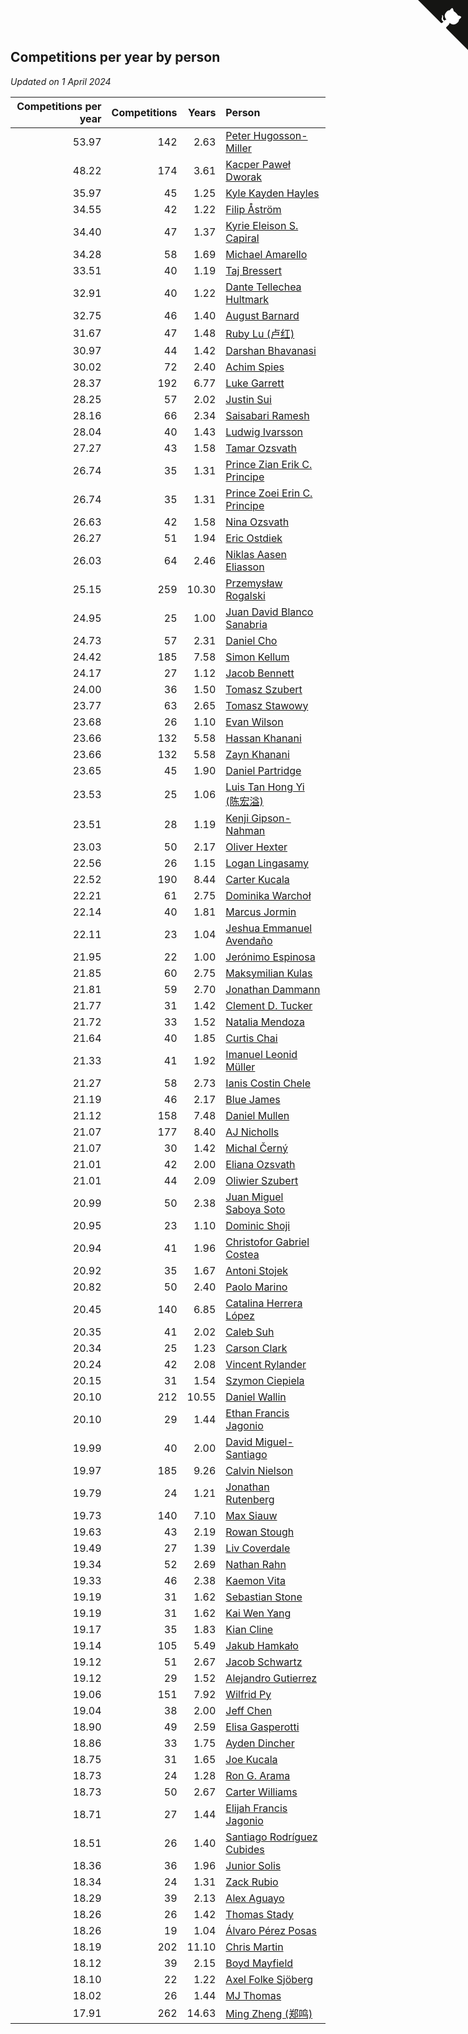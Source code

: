 ## Competitions per year by person

*Updated on  1 April 2024*

| Competitions per year | Competitions | Years | Person |
| ---: | ---: | ---: | :--- |
| 53.97 | 142 | 2.63 | [Peter Hugosson-Miller](https://www.worldcubeassociation.org/persons/2021HUGO01) |
| 48.22 | 174 | 3.61 | [Kacper Paweł Dworak](https://www.worldcubeassociation.org/persons/2020DWOR01) |
| 35.97 | 45 | 1.25 | [Kyle Kayden Hayles](https://www.worldcubeassociation.org/persons/2022HAYL02) |
| 34.55 | 42 | 1.22 | [Filip Åström](https://www.worldcubeassociation.org/persons/2023ASTR01) |
| 34.40 | 47 | 1.37 | [Kyrie Eleison S. Capiral](https://www.worldcubeassociation.org/persons/2022CAPI02) |
| 34.28 | 58 | 1.69 | [Michael Amarello](https://www.worldcubeassociation.org/persons/2022AMAR09) |
| 33.51 | 40 | 1.19 | [Taj Bressert](https://www.worldcubeassociation.org/persons/2023BRES01) |
| 32.91 | 40 | 1.22 | [Dante Tellechea Hultmark](https://www.worldcubeassociation.org/persons/2023HULT01) |
| 32.75 | 46 | 1.40 | [August Barnard](https://www.worldcubeassociation.org/persons/2022BARN21) |
| 31.67 | 47 | 1.48 | [Ruby Lu (卢红)](https://www.worldcubeassociation.org/persons/2022LURU01) |
| 30.97 | 44 | 1.42 | [Darshan Bhavanasi](https://www.worldcubeassociation.org/persons/2022BHAV01) |
| 30.02 | 72 | 2.40 | [Achim Spies](https://www.worldcubeassociation.org/persons/2021SPIE01) |
| 28.37 | 192 | 6.77 | [Luke Garrett](https://www.worldcubeassociation.org/persons/2017GARR05) |
| 28.25 | 57 | 2.02 | [Justin Sui](https://www.worldcubeassociation.org/persons/2022SUIJ01) |
| 28.16 | 66 | 2.34 | [Saisabari Ramesh](https://www.worldcubeassociation.org/persons/2021RAME01) |
| 28.04 | 40 | 1.43 | [Ludwig Ivarsson](https://www.worldcubeassociation.org/persons/2022IVAR01) |
| 27.27 | 43 | 1.58 | [Tamar Ozsvath](https://www.worldcubeassociation.org/persons/2022OZSV04) |
| 26.74 | 35 | 1.31 | [Prince Zian Erik C. Principe](https://www.worldcubeassociation.org/persons/2022PRIN08) |
| 26.74 | 35 | 1.31 | [Prince Zoei Erin C. Principe](https://www.worldcubeassociation.org/persons/2022PRIN09) |
| 26.63 | 42 | 1.58 | [Nina Ozsvath](https://www.worldcubeassociation.org/persons/2022OZSV03) |
| 26.27 | 51 | 1.94 | [Eric Ostdiek](https://www.worldcubeassociation.org/persons/2022OSTD01) |
| 26.03 | 64 | 2.46 | [Niklas Aasen Eliasson](https://www.worldcubeassociation.org/persons/2021ELIA01) |
| 25.15 | 259 | 10.30 | [Przemysław Rogalski](https://www.worldcubeassociation.org/persons/2013ROGA02) |
| 24.95 | 25 | 1.00 | [Juan David Blanco Sanabria](https://www.worldcubeassociation.org/persons/2023SANA04) |
| 24.73 | 57 | 2.31 | [Daniel Cho](https://www.worldcubeassociation.org/persons/2021CHOD01) |
| 24.42 | 185 | 7.58 | [Simon Kellum](https://www.worldcubeassociation.org/persons/2016KELL12) |
| 24.17 | 27 | 1.12 | [Jacob Bennett](https://www.worldcubeassociation.org/persons/2023BENN04) |
| 24.00 | 36 | 1.50 | [Tomasz Szubert](https://www.worldcubeassociation.org/persons/2022SZUB02) |
| 23.77 | 63 | 2.65 | [Tomasz Stawowy](https://www.worldcubeassociation.org/persons/2021STAW01) |
| 23.68 | 26 | 1.10 | [Evan Wilson](https://www.worldcubeassociation.org/persons/2023WILS11) |
| 23.66 | 132 | 5.58 | [Hassan Khanani](https://www.worldcubeassociation.org/persons/2018KHAN26) |
| 23.66 | 132 | 5.58 | [Zayn Khanani](https://www.worldcubeassociation.org/persons/2018KHAN28) |
| 23.65 | 45 | 1.90 | [Daniel Partridge](https://www.worldcubeassociation.org/persons/2022PART02) |
| 23.53 | 25 | 1.06 | [Luis Tan Hong Yi (陈宏溢)](https://www.worldcubeassociation.org/persons/2023YILU01) |
| 23.51 | 28 | 1.19 | [Kenji Gipson-Nahman](https://www.worldcubeassociation.org/persons/2023GIPS01) |
| 23.03 | 50 | 2.17 | [Oliver Hexter](https://www.worldcubeassociation.org/persons/2022HEXT01) |
| 22.56 | 26 | 1.15 | [Logan Lingasamy](https://www.worldcubeassociation.org/persons/2023LING02) |
| 22.52 | 190 | 8.44 | [Carter Kucala](https://www.worldcubeassociation.org/persons/2015KUCA01) |
| 22.21 | 61 | 2.75 | [Dominika Warchoł](https://www.worldcubeassociation.org/persons/2021WARC01) |
| 22.14 | 40 | 1.81 | [Marcus Jormin](https://www.worldcubeassociation.org/persons/2022JORM01) |
| 22.11 | 23 | 1.04 | [Jeshua Emmanuel Avendaño](https://www.worldcubeassociation.org/persons/2023AVEN01) |
| 21.95 | 22 | 1.00 | [Jerónimo Espinosa](https://www.worldcubeassociation.org/persons/2023ESPI07) |
| 21.85 | 60 | 2.75 | [Maksymilian Kulas](https://www.worldcubeassociation.org/persons/2021KULA02) |
| 21.81 | 59 | 2.70 | [Jonathan Dammann](https://www.worldcubeassociation.org/persons/2021DAMM01) |
| 21.77 | 31 | 1.42 | [Clement D. Tucker](https://www.worldcubeassociation.org/persons/2022TUCK09) |
| 21.72 | 33 | 1.52 | [Natalia Mendoza](https://www.worldcubeassociation.org/persons/2022MEND24) |
| 21.64 | 40 | 1.85 | [Curtis Chai](https://www.worldcubeassociation.org/persons/2022CHAI02) |
| 21.33 | 41 | 1.92 | [Imanuel Leonid Müller](https://www.worldcubeassociation.org/persons/2022MULL02) |
| 21.27 | 58 | 2.73 | [Ianis Costin Chele](https://www.worldcubeassociation.org/persons/2021CHEL01) |
| 21.19 | 46 | 2.17 | [Blue James](https://www.worldcubeassociation.org/persons/2022JAME01) |
| 21.12 | 158 | 7.48 | [Daniel Mullen](https://www.worldcubeassociation.org/persons/2016MULL04) |
| 21.07 | 177 | 8.40 | [AJ Nicholls](https://www.worldcubeassociation.org/persons/2015NICH04) |
| 21.07 | 30 | 1.42 | [Michal Černý](https://www.worldcubeassociation.org/persons/2022CERN03) |
| 21.01 | 42 | 2.00 | [Eliana Ozsvath](https://www.worldcubeassociation.org/persons/2022OZSV01) |
| 21.01 | 44 | 2.09 | [Oliwier Szubert](https://www.worldcubeassociation.org/persons/2022SZUB01) |
| 20.99 | 50 | 2.38 | [Juan Miguel Saboya Soto](https://www.worldcubeassociation.org/persons/2021SOTO01) |
| 20.95 | 23 | 1.10 | [Dominic Shoji](https://www.worldcubeassociation.org/persons/2023SHOJ01) |
| 20.94 | 41 | 1.96 | [Christofor Gabriel Costea](https://www.worldcubeassociation.org/persons/2022COST03) |
| 20.92 | 35 | 1.67 | [Antoni Stojek](https://www.worldcubeassociation.org/persons/2022STOJ03) |
| 20.82 | 50 | 2.40 | [Paolo Marino](https://www.worldcubeassociation.org/persons/2021MARI04) |
| 20.45 | 140 | 6.85 | [Catalina Herrera López](https://www.worldcubeassociation.org/persons/2017LOPE31) |
| 20.35 | 41 | 2.02 | [Caleb Suh](https://www.worldcubeassociation.org/persons/2022SUHC01) |
| 20.34 | 25 | 1.23 | [Carson Clark](https://www.worldcubeassociation.org/persons/2023CLAR02) |
| 20.24 | 42 | 2.08 | [Vincent Rylander](https://www.worldcubeassociation.org/persons/2022RYLA01) |
| 20.15 | 31 | 1.54 | [Szymon Ciepiela](https://www.worldcubeassociation.org/persons/2022CIEP01) |
| 20.10 | 212 | 10.55 | [Daniel Wallin](https://www.worldcubeassociation.org/persons/2013WALL03) |
| 20.10 | 29 | 1.44 | [Ethan Francis Jagonio](https://www.worldcubeassociation.org/persons/2022JAGO03) |
| 19.99 | 40 | 2.00 | [David Miguel-Santiago](https://www.worldcubeassociation.org/persons/2022MIGU02) |
| 19.97 | 185 | 9.26 | [Calvin Nielson](https://www.worldcubeassociation.org/persons/2014NIEL03) |
| 19.79 | 24 | 1.21 | [Jonathan Rutenberg](https://www.worldcubeassociation.org/persons/2023RUTE01) |
| 19.73 | 140 | 7.10 | [Max Siauw](https://www.worldcubeassociation.org/persons/2017SIAU02) |
| 19.63 | 43 | 2.19 | [Rowan Stough](https://www.worldcubeassociation.org/persons/2022STOU01) |
| 19.49 | 27 | 1.39 | [Liv Coverdale](https://www.worldcubeassociation.org/persons/2022COVE02) |
| 19.34 | 52 | 2.69 | [Nathan Rahn](https://www.worldcubeassociation.org/persons/2021RAHN01) |
| 19.33 | 46 | 2.38 | [Kaemon Vita](https://www.worldcubeassociation.org/persons/2021VITA01) |
| 19.19 | 31 | 1.62 | [Sebastian Stone](https://www.worldcubeassociation.org/persons/2022STON09) |
| 19.19 | 31 | 1.62 | [Kai Wen Yang](https://www.worldcubeassociation.org/persons/2022YANG19) |
| 19.17 | 35 | 1.83 | [Kian Cline](https://www.worldcubeassociation.org/persons/2022CLIN01) |
| 19.14 | 105 | 5.49 | [Jakub Hamkało](https://www.worldcubeassociation.org/persons/2018HAMK01) |
| 19.12 | 51 | 2.67 | [Jacob Schwartz](https://www.worldcubeassociation.org/persons/2021SCHW01) |
| 19.12 | 29 | 1.52 | [Alejandro Gutierrez](https://www.worldcubeassociation.org/persons/2022GUTI09) |
| 19.06 | 151 | 7.92 | [Wilfrid Py](https://www.worldcubeassociation.org/persons/2016PYWI01) |
| 19.04 | 38 | 2.00 | [Jeff Chen](https://www.worldcubeassociation.org/persons/2022CHEN19) |
| 18.90 | 49 | 2.59 | [Elisa Gasperotti](https://www.worldcubeassociation.org/persons/2021GASP01) |
| 18.86 | 33 | 1.75 | [Ayden Dincher](https://www.worldcubeassociation.org/persons/2022DINC01) |
| 18.75 | 31 | 1.65 | [Joe Kucala](https://www.worldcubeassociation.org/persons/2022KUCA01) |
| 18.73 | 24 | 1.28 | [Ron G. Arama](https://www.worldcubeassociation.org/persons/2022ARAM01) |
| 18.73 | 50 | 2.67 | [Carter Williams](https://www.worldcubeassociation.org/persons/2021WILL06) |
| 18.71 | 27 | 1.44 | [Elijah Francis Jagonio](https://www.worldcubeassociation.org/persons/2022JAGO02) |
| 18.51 | 26 | 1.40 | [Santiago Rodríguez Cubides](https://www.worldcubeassociation.org/persons/2022CUBI01) |
| 18.36 | 36 | 1.96 | [Junior Solis](https://www.worldcubeassociation.org/persons/2022SOLI03) |
| 18.34 | 24 | 1.31 | [Zack Rubio](https://www.worldcubeassociation.org/persons/2022RUBI10) |
| 18.29 | 39 | 2.13 | [Alex Aguayo](https://www.worldcubeassociation.org/persons/2022AGUA01) |
| 18.26 | 26 | 1.42 | [Thomas Stady](https://www.worldcubeassociation.org/persons/2022STAD01) |
| 18.26 | 19 | 1.04 | [Álvaro Pérez Posas](https://www.worldcubeassociation.org/persons/2023POSA01) |
| 18.19 | 202 | 11.10 | [Chris Martin](https://www.worldcubeassociation.org/persons/2013MART03) |
| 18.12 | 39 | 2.15 | [Boyd Mayfield](https://www.worldcubeassociation.org/persons/2022MAYF01) |
| 18.10 | 22 | 1.22 | [Axel Folke Sjöberg](https://www.worldcubeassociation.org/persons/2023SJOB01) |
| 18.02 | 26 | 1.44 | [MJ Thomas](https://www.worldcubeassociation.org/persons/2022THOM38) |
| 17.91 | 262 | 14.63 | [Ming Zheng (郑鸣)](https://www.worldcubeassociation.org/persons/2009ZHEN11) |


<a href="https://github.com/jonatanklosko/wca_statistics" class="github-corner" aria-label="View source on Github"><svg width="80" height="80" viewBox="0 0 250 250" style="fill:#151513; color:#fff; position: absolute; top: 0; border: 0; right: 0;" aria-hidden="true"><path d="M0,0 L115,115 L130,115 L142,142 L250,250 L250,0 Z"></path><path d="M128.3,109.0 C113.8,99.7 119.0,89.6 119.0,89.6 C122.0,82.7 120.5,78.6 120.5,78.6 C119.2,72.0 123.4,76.3 123.4,76.3 C127.3,80.9 125.5,87.3 125.5,87.3 C122.9,97.6 130.6,101.9 134.4,103.2" fill="currentColor" style="transform-origin: 130px 106px;" class="octo-arm"></path><path d="M115.0,115.0 C114.9,115.1 118.7,116.5 119.8,115.4 L133.7,101.6 C136.9,99.2 139.9,98.4 142.2,98.6 C133.8,88.0 127.5,74.4 143.8,58.0 C148.5,53.4 154.0,51.2 159.7,51.0 C160.3,49.4 163.2,43.6 171.4,40.1 C171.4,40.1 176.1,42.5 178.8,56.2 C183.1,58.6 187.2,61.8 190.9,65.4 C194.5,69.0 197.7,73.2 200.1,77.6 C213.8,80.2 216.3,84.9 216.3,84.9 C212.7,93.1 206.9,96.0 205.4,96.6 C205.1,102.4 203.0,107.8 198.3,112.5 C181.9,128.9 168.3,122.5 157.7,114.1 C157.9,116.9 156.7,120.9 152.7,124.9 L141.0,136.5 C139.8,137.7 141.6,141.9 141.8,141.8 Z" fill="currentColor" class="octo-body"></path></svg></a><style>.github-corner:hover .octo-arm{animation:octocat-wave 560ms ease-in-out}@keyframes octocat-wave{0%,100%{transform:rotate(0)}20%,60%{transform:rotate(-25deg)}40%,80%{transform:rotate(10deg)}}@media (max-width:500px){.github-corner:hover .octo-arm{animation:none}.github-corner .octo-arm{animation:octocat-wave 560ms ease-in-out}}</style>

